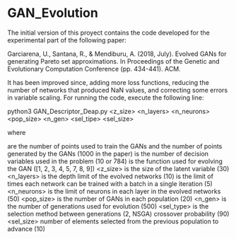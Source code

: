 # GAN_Evolution

The initial version of this proyect contains the code developed for the experimental part of the following paper:

Garciarena, U., Santana, R., & Mendiburu, A. (2018, July). Evolved GANs for generating Pareto set approximations. In Proceedings of the Genetic and Evolutionary Computation Conference (pp. 434-441). ACM.

It has been improved since, adding more loss functions, reducing the number of networks that produced NaN values, and correcting some errors in variable scaling. For running the code, execute the following line:

python3 GAN_Descriptor_Deap.py <seed> <points> <variables> <function> <z_size> <n_layers> <loop> <n_neurons> <pop_size> <n_gen> <sel_tipe> <cross> <sel_size>
  
where 

<points> are the number of points used to train the GANs and the number of points generated by the GANs (1000 in the paper)
<variables> is the number of decision variables used in the problem (10 or 784)
<function> is the function used for evolving the GAN ([1, 2, 3, 4, 5, 7, 8, 9])
<z_size> is the size of the latent variable (30)
<n_layers> is the depth limit of the evolved networks (10)
<loop> is the limit of times each network can be trained with a batch in a single iteration (5)
<n_neurons> is the limit of neurons in each layer in the evolved networks (50)
<pop_size> is the number of GANs in each population (20)
<n_gen> is the number of generations used for evolution (500)
<sel_type> is the selection method between generations (2, NSGA)
<cross> crossover probability (90)
<sel_size> number of elements selected from the previous population to advance (10)
